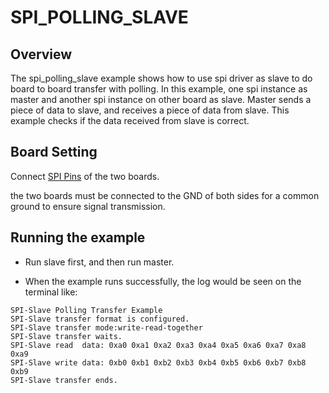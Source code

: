 # SPI_POLLING_SLAVE

## Overview

The spi_polling_slave example shows how to use spi driver as slave to do board to board transfer with polling.
In this example, one spi instance as master and another spi instance on other board as slave. Master sends a piece of data to slave, and receives a piece of data from slave. This example checks if the data received from slave is correct.

## Board Setting

Connect [SPI Pins](lab_board_app_spi_pin) of the two boards.

the two boards must be connected to the GND of both sides for a common ground to ensure signal transmission.


## Running the example

- Run slave first, and then run master.

- When the example runs successfully, the log would be seen on the terminal like:
```console
SPI-Slave Polling Transfer Example
SPI-Slave transfer format is configured.
SPI-Slave transfer mode:write-read-together
SPI-Slave transfer waits.
SPI-Slave read  data: 0xa0 0xa1 0xa2 0xa3 0xa4 0xa5 0xa6 0xa7 0xa8 0xa9
SPI-Slave write data: 0xb0 0xb1 0xb2 0xb3 0xb4 0xb5 0xb6 0xb7 0xb8 0xb9
SPI-Slave transfer ends.
```